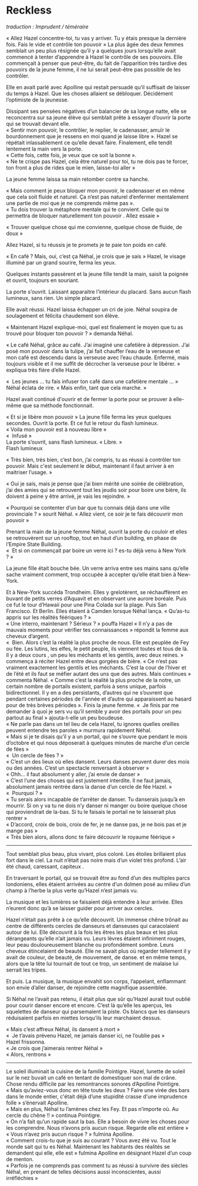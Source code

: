 # Reckless

*traduction : Imprudent / téméraire*

« Allez Hazel concentre-toi, tu vas y arriver. Tu y étais presque la dernière fois. Fais le vide et contrôle ton pouvoir » La plus âgée des deux femmes semblait un peu plus résignée qu’il y a quelques jours lorsqu’elle avait commencé à tenter d’apprendre à Hazel le contrôle de ses pouvoirs. Elle commençait à penser que peut-être, du fait de l’apparition très tardive des pouvoirs de la jeune femme, il ne lui serait peut-être pas possible de les contrôler. 

Elle en avait parlé avec Apolline qui restait persuadé qu’il suffisait de laisser du temps à Hazel. Que les choses allaient se débloquer. Décidément l’optimiste de la jeunesse. 

Dissipant ses pensées négatives d’un balancier de sa longue natte, elle se reconcentra sur sa jeune élève qui semblait prête à essayer d’ouvrir la porte qui se trouvait devant elle.   
« Sentir mon pouvoir, le contrôler, le replier, le cadenasser, amuïr le bourdonnement que je ressens en moi quand je laisse libre ». Hazel se répétait inlassablement ce qu’elle devait faire. Finalement, elle tendit lentement la main vers la porte.   
« Cette fois, cette fois, je veux que ce soit la bonne ».   
« Ne te crispe pas Hazel, cela être naturel pour toi, tu ne dois pas te forcer, ton front a plus de rides que le mien, laisse-toi aller »   

La jeune femme laissa sa main retomber contre sa hanche.   

« Mais comment je peux bloquer mon pouvoir, le cadenasser et en même que cela soit fluide et naturel. Ça n’est pas naturel d’enfermer mentalement une partie de moi que je ne comprends même pas ».   
« Tu dois trouver la métaphore mentale qui te convient. Celle qui te permettra de bloquer naturellement ton pouvoir . Allez essaie » 

« Trouver quelque chose qui me convienne, quelque chose de fluide, de doux »   

Allez Hazel, si tu réussis je te promets je te paie ton poids en café.  

« En café ? Mais, oui, c’est ça Néhal, je crois que je sais »   Hazel, le visage illuminé par un grand sourire, ferma les yeux. 

Quelques instants passèrent et la jeune fille tendit la main, saisit la poignée et ouvrit, toujours en souriant. 

La porte s’ouvrit. Laissant apparaitre l’intérieur du placard. Sans aucun flash lumineux, sans rien. Un simple placard. 

Elle avait réussi. Hazel laissa échapper un cri de joie. Néhal soupira de soulagement et félicita chaudement son élève.   

« Maintenant Hazel explique-moi, quel est finalement le moyen que tu as trouvé pour bloquer ton pouvoir ? » demanda Néhal.  

« Le café Néhal, grâce au café. J’ai imaginé une cafetière à dépression. J’ai posé mon pouvoir dans la tulipe, j’ai fait chauffer l’eau de la verseuse et mon café est descendu dans la verseuse avec l’eau chaude. Enfermé, mais toujours visible et il me suffit de décrocher la verseuse pour le libérer. »  expliqua très fière d’elle Hazel. 

«  Les jeunes … tu fais infuser ton café dans une cafetière mentale … » Néhal éclata de rire. « Mais enfin, tant que cela marche. » 

Hazel avait continué d'ouvrir et de fermer la porte pour se prouver à elle-même que sa méthode fonctionnait. 

« Et si je libère mon pouvoir » La jeune fille ferma les yeux quelques secondes. Ouvrit la porte. Et ce fut le retour du flash lumineux.   
« Voila mon pouvoir est à nouveau libre »   
«  Infusé »  
La porte s’ouvrit, sans flash lumineux. 
« Libre. »   
Flash lumineux  

« Très bien, très bien, c’est bon, j’ai compris, tu as réussi à contrôler ton pouvoir. Mais c'est seulement le début, maintenant il faut arriver à en maitriser l’usage. »

« Oui je sais, mais je pense que j’ai bien mérité une soirée de célébration, j’ai des amies qui se retrouvent tout les  jeudis soir pour boire une bière, ils doivent à peine y être arrivé, je vais les rejoindre. » 

« Pourquoi se contenter d’un bar que tu connais déjà dans une ville provinciale ? » sourit Néhal. 
« Allez vient, ce soir je te fais découvrir mon pouvoir »   

Prenant la main de la jeune femme Néhal, ouvrit la porte du couloir et elles se retrouvèrent sur un rooftop, tout en haut d’un building, en phase de l’Empire State Building.  
«  Et si on commençait par boire un verre ici ? es-tu déjà venu à New York ? » 

La jeune fille était bouche bée. Un verre arriva entre ses mains sans qu’elle sache vraiment comment, trop occupée à accepter qu’elle était bien à New-York. 

Et à New-York succéda Trondheim. Elles y grelotèrent, se réchauffèrent en buvant de petits verres d’Aquavit et en observant une aurore boréale. Puis ce fut le tour d’Hawaii pour une Pina Colada sur la plage. Puis San Francisco. Et Berlin. Elles étaient à Camden lorsque Néhal lança. 
« Qu’as-tu appris sur les réalités féériques ? »  
« Une interro, maintenant ? Sérieux ? »  pouffa Hazel 
« Il n’y a pas de mauvais moments pour vérifier tes connaissances »  répondit la femme aux cheveux d’argent.  
«  Bien. Alors c’est la réalité la plus proche de nous. Elle est peuplée de Fey ou fée. Les lutins, les elfes, le petit peuple, ils viennent toutes et tous de là. Il y a deux cours , un peu les méchants et les gentils, avec deux reines. »   commença à réciter Hazel entre deux gorgées de bière. 
« Ce n’est pas vraiment exactement les gentils et les méchants. C’est la cour de l’hiver et de l’été et ils faut se méfier autant des uns que des autres. Mais continues » commenta Néhal. 
« Comme c’est la réalité la plus proche de la notre, un certain nombre de portails existent, parfois à sens unique, parfois bidirectionnel. Il y en a des persistants, d’autres qui ne s’ouvrent que pendant certaines périodes de l'année et d’autre qui apparaissent au hasard pour de très brèves périodes ». Finis la jeune femme. 
«  Je finis par me demander à quoi je sers vu qu’il semble y avoir des portails pour un peu partout au final » ajouta-t-elle un peu boudeuse.   
« Ne parle pas dans un tel lieu de cela Hazel, tu ignores quelles oreilles peuvent entendre tes paroles » murmura rapidement Néhal.   
« Mais si je te disais qu’il y a un portail, qui ne s’ouvre que pendant le mois d’octobre et qui nous déposerait à quelques minutes de marche d’un cercle de fées »   
«  Un cercle de fées ? »  
« C’est un des lieux où elles dansent. Leurs danses peuvent durer des mois ou des années. C’est un spectacle renversant à observer »     
« Ohh… il faut absolument y aller, j’ai envie de danser »     
« C’est l’une des choses qui est justement interdite. Il ne faut jamais, absolument jamais rentrée dans la danse d’un cercle de fée Hazel. »    
«  Pourquoi ? »    
« Tu serais alors incapable de t’arrêter de danser. Tu danserais jusqu’à en mourrir. Si on y va tu ne dois n’y danser ni manger ou boire quelque chose qui proviendrait de la-bas. Si tu le faisais le portail ne te laisserait plus rentrer »    
« D’accord, croix de bois, croix de fer, je ne danse pas, je ne bois pas et je mange pas »   
« Très bien alors, allons donc te faire découvrir le royaume féérique »   

---- - 

Tout semblait plus beau, plus vivant, plus coloré. Les étoiles brillaient plus fort dans le ciel. La nuit n’était pas noire mais d’un violet très profond. L’air été chaud, caressant, capiteux .  

En traversant le portail, qui se trouvait être au fond d’un des multiples parcs londoniens, elles étaient arrivées au centre d’un dolmen posé au milieu d’un champ à l’herbe la plus verte qu’Hazel n’est jamais vu.   

La musique et les lumières se faisaient déjà entendre à leur arrivée. Elles n’eurent donc qu’à se laisser guider pour arriver aux cercles.   

Hazel n’était pas prête à ce qu’elle découvrit. Un immense chêne trônait au centre de différents cercles de danseurs et danseuses qui caracolaient autour de lui. Elle découvrit à la fois les êtres les plus beaux et les plus dérangeants qu’elle n’ait jamais vu. Leurs lèvres étaient infiniment rouges, leur peau douloureusement blanche ou profondément sombre. Leurs cheveux étincelaient de beauté. Elle ne savait plus où regarder tellement il y avait de couleur, de beauté, de mouvement, de danse.  et en même temps, alors que la tête lui tournait de tout ce trop, un sentiment de malaise lui serrait les tripes. 
  
Et puis. La musique, la musique envahit son corps, l’appelant, enflammant son envie d’aller danser, de rejoindre cette magnifique assemblée. 

Si Néhal ne l’avait pas retenu, il était plus que sûr qu’Hazel aurait tout oublié pour courir danser encore et encore. C’est là qu’elle les aperçus, les squelettes de danseur qui parsemaient la piste. Os blancs que les danseurs réduisaient parfois en miettes lorsqu’ils leur marchaient dessus.   

« Mais c’est affreux Néhal, ils dansent à mort »    
«  Je t’avais prévenu Hazel, ne jamais danser ici, ne l’oublie pas »     
Hazel frissonna.   
« Je crois que j’aimerais rentrer Néhal »    
« Alors, rentrons »   

---- -------------

Le soleil illuminait la cuisine de la famille Pointigre. Hazel, lunette de soleil sur le nez buvait un café en tentant de domestiquer son mal de crâne. Chose rendu difficile par les remontrances sonores d’Apolline Pointigre.   
« Mais qu’aviez-vous donc en tête toute les deux ? Faire une virée des bars dans le monde entier, c'était déjà d’une stupidité crasse d'une imprudence folle » s’énervait Apolline.   
« Mais en plus, Néhal tu l’amènes chez les Fey. Et pas n’importe où. Au cercle du chêne !! » continua Pointigre.   
« On n’a fait qu’un rapide saut la bas. Elle a besoin de vivre les choses pour les comprendre. Nous n’avons pris aucun risque. Regarde elle est entière »    
« Vous n’avez pris aucun risque ? » fulmina Apolline.   
« Comment crois-tu que je suis au courant ? Vous avez été vu. Tout le monde sait qui tu es Néhal. Maintenant les habitants des réalités se demandent qui  elle, elle est » fulmina Apolline en désignant Hazel d’un coup de menton.   
« Parfois je ne comprends pas comment tu as réussi à survivre des siècles Néhal, en prenant de telles décisions aussi inconscientes, aussi irréfléchies »    
